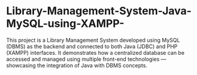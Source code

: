 # Library-Management-System-Java-MySQL-using-XAMPP-
This project is a Library Management System developed using MySQL (DBMS) as the backend and connected to both Java (JDBC) and PHP (XAMPP) interfaces. It demonstrates how a centralized database can be accessed and managed using multiple front-end technologies — showcasing the integration of Java with DBMS concepts.
